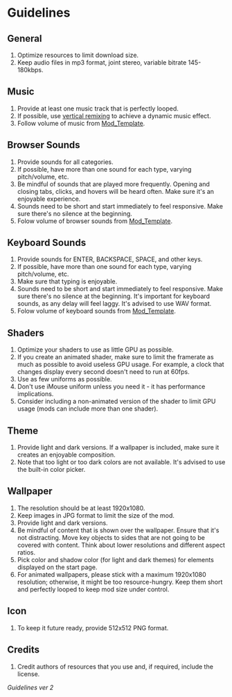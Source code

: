 # Guidelines

## General

1. Optimize resources to limit download size.
2. Keep audio files in mp3 format, joint stereo, variable bitrate 145-180kbps.

## Music

1. Provide at least one music track that is perfectly looped.
2. If possible, use [vertical remixing](mods.md#background-music) to achieve a dynamic music effect.
3. Follow volume of music from [Mod_Template](Mod_Template/music).

## Browser Sounds

1. Provide sounds for all categories.
2. If possible, have more than one sound for each type, varying pitch/volume, etc.
3. Be mindful of sounds that are played more frequently. Opening and closing tabs, clicks, and hovers will be heard often. Make sure it's an enjoyable experience.
4. Sounds need to be short and start immediately to feel responsive. Make sure there's no silence at the beginning.
5. Folow volume of browser sounds from [Mod_Template](Mod_Template/sound).

## Keyboard Sounds

1. Provide sounds for ENTER, BACKSPACE, SPACE, and other keys.
2. If possible, have more than one sound for each type, varying pitch/volume, etc.
3. Make sure that typing is enjoyable.
4. Sounds need to be short and start immediately to feel responsive. Make sure there's no silence at the beginning. It's important for keyboard sounds, as any delay will feel laggy. It's advised to use WAV format.
5. Folow volume of keyboard sounds from [Mod_Template](Mod_Template/keyboard).

## Shaders

1. Optimize your shaders to use as little GPU as possible.
2. If you create an animated shader, make sure to limit the framerate as much as possible to avoid useless GPU usage. For example, a clock that changes display every second doesn't need to run at 60fps.
3. Use as few uniforms as possible.
4. Don't use iMouse uniform unless you need it - it has performance implications.
5. Consider including a non-animated version of the shader to limit GPU usage (mods can include more than one shader).

## Theme

1. Provide light and dark versions. If a wallpaper is included, make sure it creates an enjoyable composition.
2. Note that too light or too dark colors are not available. It's advised to use the built-in color picker.

## Wallpaper

1. The resolution should be at least 1920x1080.
2. Keep images in JPG format to limit the size of the mod.
3. Provide light and dark versions.
4. Be mindful of content that is shown over the wallpaper. Ensure that it's not distracting. Move key objects to sides that are not going to be covered with content. Think about lower resolutions and different aspect ratios.
5. Pick color and shadow color (for light and dark themes) for elements displayed on the start page.
6. For animated wallpapers, please stick with a maximum 1920x1080 resolution; otherwise, it might be too resource-hungry. Keep them short and perfectly looped to keep mod size under control.

## Icon

1. To keep it future ready, provide 512x512 PNG format.

## Credits

1. Credit authors of resources that you use and, if required, include the license.


_Guidelines ver 2_
